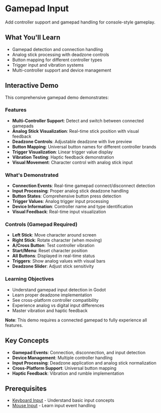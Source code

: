 # Gamepad Input

Add controller support and gamepad handling for console-style gameplay.

<!-- embed-gdEmbed: {$PATH}/gamepad_input -->

## What You'll Learn

- Gamepad detection and connection handling
- Analog stick processing with deadzone controls
- Button mapping for different controller types
- Trigger input and vibration systems
- Multi-controller support and device management

## Interactive Demo

This comprehensive gamepad demo demonstrates:

### Features
- **Multi-Controller Support**: Detect and switch between connected gamepads
- **Analog Stick Visualization**: Real-time stick position with visual feedback
- **Deadzone Controls**: Adjustable deadzone with live preview
- **Button Mapping**: Universal button names for different controller brands
- **Trigger Visualization**: Linear trigger value display
- **Vibration Testing**: Haptic feedback demonstration
- **Visual Movement**: Character control with analog stick input

### What's Demonstrated
- **Connection Events**: Real-time gamepad connect/disconnect detection
- **Input Processing**: Proper analog stick deadzone handling
- **Button States**: Comprehensive button press detection
- **Trigger Values**: Analog trigger input processing
- **Device Information**: Controller name and type identification
- **Visual Feedback**: Real-time input visualization

### Controls (Gamepad Required)
- **Left Stick**: Move character around screen
- **Right Stick**: Rotate character (when moving)
- **A/Cross Button**: Test controller vibration
- **Start/Menu**: Reset character position
- **All Buttons**: Displayed in real-time status
- **Triggers**: Show analog values with visual bars
- **Deadzone Slider**: Adjust stick sensitivity

### Learning Objectives
- Understand gamepad input detection in Godot
- Learn proper deadzone implementation
- See cross-platform controller compatibility
- Experience analog vs digital input differences
- Master vibration and haptic feedback

**Note**: This demo requires a connected gamepad to fully experience all features.

<!-- start-embed-demo-/gdEmbed/exports/web/?category=input&scene=gamepad_input -->

## Key Concepts

- **Gamepad Events**: Connection, disconnection, and input detection
- **Device Management**: Multiple controller handling
- **Input Processing**: Deadzone application and analog stick normalization
- **Cross-Platform Support**: Universal button mapping
- **Haptic Feedback**: Vibration and rumble implementation

## Prerequisites

- [Keyboard Input](../keyboard_input/) - Understand basic input concepts
- [Mouse Input](../mouse_input/) - Learn input event handling
